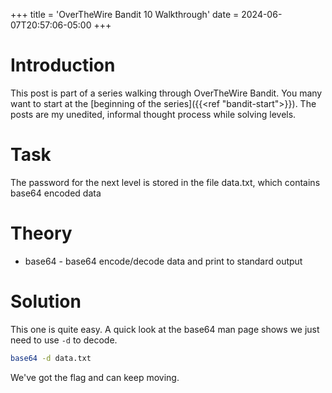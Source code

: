 +++
title = 'OverTheWire Bandit 10 Walkthrough'
date = 2024-06-07T20:57:06-05:00
+++

# Introduction
This post is part of a series walking through OverTheWire Bandit.  You many want to start at the [beginning of the series]({{<ref "bandit-start">}}).  The posts are my unedited, informal thought process while solving levels. 

# Task
The password for the next level is stored in the file data.txt, which contains base64 encoded data

# Theory
- base64 - base64 encode/decode data and print to standard output

# Solution
This one is quite easy.  A quick look at the base64 man page shows we just need to use `-d` to decode.

```bash
base64 -d data.txt
```

We've got the flag and can keep moving.
